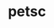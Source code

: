 ---
title: "petsc"
layout: cache
categories: [package, develop-2023-10-08]
meta: {"versions": ["3.20.0"], "compilers": ["cce@=15.0.1", "gcc@=11.4.0", "gcc@=7.3.1", "gcc@=9.4.0", "oneapi@=2023.2.1"], "oss": ["amzn2", "rhel8", "ubuntu20.04"], "platforms": ["linux"], "targets": ["aarch64", "neoverse_n1", "ppc64le", "x86_64_v3", "zen4"], "stacks": ["e4s", "e4s-arm", "e4s-cray-rhel", "e4s-oneapi", "e4s-power", "e4s-rocm-external", "radiuss-aws", "radiuss-aws-aarch64", "root"], "num_specs": 22, "num_specs_by_stack": {"radiuss-aws-aarch64": 2, "root": 22, "radiuss-aws": 1, "e4s-cray-rhel": 2, "e4s-arm": 4, "e4s-power": 2, "e4s": 8, "e4s-rocm-external": 2, "e4s-oneapi": 1}}
spec_details: [{"hash": "gszacrn3qler5zcf6mhhe55vr4lgzvr7", "compiler": "gcc@=7.3.1", "versions": ["3.20.0"], "os": "amzn2", "platform": "linux", "target": "aarch64", "variants": ["~X", "~batch", "build_system=generic", "~cgns", "clanguage=C", "~complex", "~cuda", "~debug", "+double", "~exodusii", "~fftw", "+fortran", "~giflib", "+hdf5", "~hpddm", "~hwloc", "+hypre", "~int64", "~jpeg", "~knl", "~kokkos", "~libpng", "~libyaml", "memalign=none", "~memkind", "+metis", "~mkl-pardiso", "~mmg", "~moab", "~mpfr", "+mpi", "~mumps", "~openmp", "~p4est", "~parmmg", "~ptscotch", "~random123", "~rocm", "~saws", "~scalapack", "+shared", "~strumpack", "~suite-sparse", "+superlu-dist", "~tetgen", "~trilinos", "~valgrind"], "stacks": ["radiuss-aws-aarch64", "root"], "size": "-", "tarball": "https://binaries.spack.io/releases/develop-2023-10-08/build_cache/linux-amzn2-aarch64/gcc-7.3.1/petsc-3.20.0/linux-amzn2-aarch64-gcc-7.3.1-petsc-3.20.0-gszacrn3qler5zcf6mhhe55vr4lgzvr7.spack"}, {"hash": "ayqimdkn6i5no7binvotto5hjbpas24g", "compiler": "gcc@=7.3.1", "versions": ["3.20.0"], "os": "amzn2", "platform": "linux", "target": "neoverse_n1", "variants": ["~X", "~batch", "build_system=generic", "~cgns", "clanguage=C", "~complex", "~cuda", "~debug", "+double", "~exodusii", "~fftw", "+fortran", "~giflib", "+hdf5", "~hpddm", "~hwloc", "+hypre", "~int64", "~jpeg", "~knl", "~kokkos", "~libpng", "~libyaml", "memalign=none", "~memkind", "+metis", "~mkl-pardiso", "~mmg", "~moab", "~mpfr", "+mpi", "~mumps", "~openmp", "~p4est", "~parmmg", "~ptscotch", "~random123", "~rocm", "~saws", "~scalapack", "+shared", "~strumpack", "~suite-sparse", "+superlu-dist", "~tetgen", "~trilinos", "~valgrind"], "stacks": ["radiuss-aws-aarch64", "root"], "size": "-", "tarball": "https://binaries.spack.io/releases/develop-2023-10-08/build_cache/linux-amzn2-neoverse_n1/gcc-7.3.1/petsc-3.20.0/linux-amzn2-neoverse_n1-gcc-7.3.1-petsc-3.20.0-ayqimdkn6i5no7binvotto5hjbpas24g.spack"}, {"hash": "oi3vilj27hwj4ggfmkedggyfdcyc6r7v", "compiler": "gcc@=7.3.1", "versions": ["3.20.0"], "os": "amzn2", "platform": "linux", "target": "x86_64_v3", "variants": ["~X", "~batch", "build_system=generic", "~cgns", "clanguage=C", "~complex", "~cuda", "~debug", "+double", "~exodusii", "~fftw", "+fortran", "~giflib", "+hdf5", "~hpddm", "~hwloc", "+hypre", "~int64", "~jpeg", "~knl", "~kokkos", "~libpng", "~libyaml", "memalign=none", "~memkind", "+metis", "~mkl-pardiso", "~mmg", "~moab", "~mpfr", "+mpi", "~mumps", "~openmp", "~p4est", "~parmmg", "~ptscotch", "~random123", "~rocm", "~saws", "~scalapack", "+shared", "~strumpack", "~suite-sparse", "+superlu-dist", "~tetgen", "~trilinos", "~valgrind"], "stacks": ["radiuss-aws", "root"], "size": "-", "tarball": "https://binaries.spack.io/releases/develop-2023-10-08/build_cache/linux-amzn2-x86_64_v3/gcc-7.3.1/petsc-3.20.0/linux-amzn2-x86_64_v3-gcc-7.3.1-petsc-3.20.0-oi3vilj27hwj4ggfmkedggyfdcyc6r7v.spack"}, {"hash": "47fx4gubiyz7vd42r6pfmj226nk7gazr", "compiler": "cce@=15.0.1", "versions": ["3.20.0"], "os": "rhel8", "platform": "linux", "target": "zen4", "variants": ["~X", "~batch", "build_system=generic", "~cgns", "clanguage=C", "~complex", "~cuda", "~debug", "+double", "~exodusii", "~fftw", "+fortran", "~giflib", "+hdf5", "~hpddm", "~hwloc", "+hypre", "~int64", "~jpeg", "~knl", "~kokkos", "~libpng", "~libyaml", "memalign=none", "~memkind", "+metis", "~mkl-pardiso", "~mmg", "~moab", "~mpfr", "+mpi", "~mumps", "~openmp", "~p4est", "~parmmg", "~ptscotch", "~random123", "~rocm", "~saws", "~scalapack", "+shared", "~strumpack", "~suite-sparse", "+superlu-dist", "~tetgen", "~trilinos", "~valgrind"], "stacks": ["e4s-cray-rhel", "root"], "size": "-", "tarball": "https://binaries.spack.io/releases/develop-2023-10-08/build_cache/linux-rhel8-zen4/cce-15.0.1/petsc-3.20.0/linux-rhel8-zen4-cce-15.0.1-petsc-3.20.0-47fx4gubiyz7vd42r6pfmj226nk7gazr.spack"}, {"hash": "xofezbgfhi22ke64mwsdeup77m34ewpl", "compiler": "cce@=15.0.1", "versions": ["3.20.0"], "os": "rhel8", "platform": "linux", "target": "zen4", "variants": ["~X", "~batch", "build_system=generic", "~cgns", "clanguage=C", "~complex", "~cuda", "~debug", "+double", "~exodusii", "~fftw", "+fortran", "~giflib", "+hdf5", "~hpddm", "~hwloc", "+hypre", "~int64", "~jpeg", "~knl", "~kokkos", "~libpng", "~libyaml", "memalign=none", "~memkind", "+metis", "~mkl-pardiso", "~mmg", "~moab", "~mpfr", "+mpi", "~mumps", "~openmp", "~p4est", "~parmmg", "~ptscotch", "~random123", "~rocm", "~saws", "~scalapack", "+shared", "~strumpack", "~suite-sparse", "+superlu-dist", "~tetgen", "~trilinos", "~valgrind"], "stacks": ["e4s-cray-rhel", "root"], "size": "-", "tarball": "https://binaries.spack.io/releases/develop-2023-10-08/build_cache/linux-rhel8-zen4/cce-15.0.1/petsc-3.20.0/linux-rhel8-zen4-cce-15.0.1-petsc-3.20.0-xofezbgfhi22ke64mwsdeup77m34ewpl.spack"}, {"hash": "akt5z4docrowdlvgvnjyrreqgg3i3jqm", "compiler": "gcc@=11.4.0", "versions": ["3.20.0"], "os": "ubuntu20.04", "platform": "linux", "target": "aarch64", "variants": ["~X", "~batch", "build_system=generic", "~cgns", "clanguage=C", "~complex", "~cuda", "~debug", "+double", "~exodusii", "~fftw", "+fortran", "~giflib", "+hdf5", "~hpddm", "~hwloc", "+hypre", "~int64", "~jpeg", "~knl", "~kokkos", "~libpng", "~libyaml", "memalign=none", "~memkind", "+metis", "~mkl-pardiso", "~mmg", "~moab", "~mpfr", "+mpi", "~mumps", "~openmp", "~p4est", "~parmmg", "~ptscotch", "~random123", "~rocm", "~saws", "~scalapack", "+shared", "~strumpack", "~suite-sparse", "+superlu-dist", "~tetgen", "~trilinos", "~valgrind"], "stacks": ["e4s-arm", "root"], "size": "-", "tarball": "https://binaries.spack.io/releases/develop-2023-10-08/build_cache/linux-ubuntu20.04-aarch64/gcc-11.4.0/petsc-3.20.0/linux-ubuntu20.04-aarch64-gcc-11.4.0-petsc-3.20.0-akt5z4docrowdlvgvnjyrreqgg3i3jqm.spack"}, {"hash": "3gpeo4mxf2xu4dind5zcspmpxztqma6k", "compiler": "gcc@=11.4.0", "versions": ["3.20.0"], "os": "ubuntu20.04", "platform": "linux", "target": "aarch64", "variants": ["~X", "~batch", "build_system=generic", "~cgns", "clanguage=C", "~complex", "+cuda", "cuda_arch=75", "~debug", "+double", "~exodusii", "~fftw", "+fortran", "~giflib", "+hdf5", "~hpddm", "~hwloc", "+hypre", "~int64", "~jpeg", "~knl", "~kokkos", "~libpng", "~libyaml", "memalign=none", "~memkind", "+metis", "~mkl-pardiso", "~mmg", "~moab", "~mpfr", "+mpi", "~mumps", "~openmp", "~p4est", "~parmmg", "~ptscotch", "~random123", "~rocm", "~saws", "~scalapack", "+shared", "~strumpack", "~suite-sparse", "+superlu-dist", "~tetgen", "~trilinos", "~valgrind"], "stacks": ["e4s-arm", "root"], "size": "-", "tarball": "https://binaries.spack.io/releases/develop-2023-10-08/build_cache/linux-ubuntu20.04-aarch64/gcc-11.4.0/petsc-3.20.0/linux-ubuntu20.04-aarch64-gcc-11.4.0-petsc-3.20.0-3gpeo4mxf2xu4dind5zcspmpxztqma6k.spack"}, {"hash": "iwbkqytrivyhkfqt57nqbrq2krj7dshw", "compiler": "gcc@=11.4.0", "versions": ["3.20.0"], "os": "ubuntu20.04", "platform": "linux", "target": "aarch64", "variants": ["~X", "~batch", "build_system=generic", "~cgns", "clanguage=C", "~complex", "+cuda", "cuda_arch=80", "~debug", "+double", "~exodusii", "~fftw", "+fortran", "~giflib", "+hdf5", "~hpddm", "~hwloc", "+hypre", "~int64", "~jpeg", "~knl", "~kokkos", "~libpng", "~libyaml", "memalign=none", "~memkind", "+metis", "~mkl-pardiso", "~mmg", "~moab", "~mpfr", "+mpi", "~mumps", "~openmp", "~p4est", "~parmmg", "~ptscotch", "~random123", "~rocm", "~saws", "~scalapack", "+shared", "~strumpack", "~suite-sparse", "+superlu-dist", "~tetgen", "~trilinos", "~valgrind"], "stacks": ["e4s-arm", "root"], "size": "-", "tarball": "https://binaries.spack.io/releases/develop-2023-10-08/build_cache/linux-ubuntu20.04-aarch64/gcc-11.4.0/petsc-3.20.0/linux-ubuntu20.04-aarch64-gcc-11.4.0-petsc-3.20.0-iwbkqytrivyhkfqt57nqbrq2krj7dshw.spack"}, {"hash": "fqjb4ublxmf32vfyseeiumwkouy2hqfi", "compiler": "gcc@=11.4.0", "versions": ["3.20.0"], "os": "ubuntu20.04", "platform": "linux", "target": "aarch64", "variants": ["~X", "~batch", "build_system=generic", "~cgns", "clanguage=C", "~complex", "+cuda", "cuda_arch=90", "~debug", "+double", "~exodusii", "~fftw", "+fortran", "~giflib", "+hdf5", "~hpddm", "~hwloc", "+hypre", "~int64", "~jpeg", "~knl", "~kokkos", "~libpng", "~libyaml", "memalign=none", "~memkind", "+metis", "~mkl-pardiso", "~mmg", "~moab", "~mpfr", "+mpi", "~mumps", "~openmp", "~p4est", "~parmmg", "~ptscotch", "~random123", "~rocm", "~saws", "~scalapack", "+shared", "~strumpack", "~suite-sparse", "+superlu-dist", "~tetgen", "~trilinos", "~valgrind"], "stacks": ["e4s-arm", "root"], "size": "-", "tarball": "https://binaries.spack.io/releases/develop-2023-10-08/build_cache/linux-ubuntu20.04-aarch64/gcc-11.4.0/petsc-3.20.0/linux-ubuntu20.04-aarch64-gcc-11.4.0-petsc-3.20.0-fqjb4ublxmf32vfyseeiumwkouy2hqfi.spack"}, {"hash": "agqwyuva6bb67mtntglvfvgk4o4iayhg", "compiler": "gcc@=9.4.0", "versions": ["3.20.0"], "os": "ubuntu20.04", "platform": "linux", "target": "ppc64le", "variants": ["~X", "~batch", "build_system=generic", "~cgns", "clanguage=C", "~complex", "~cuda", "~debug", "+double", "~exodusii", "~fftw", "+fortran", "~giflib", "+hdf5", "~hpddm", "~hwloc", "+hypre", "~int64", "~jpeg", "~knl", "~kokkos", "~libpng", "~libyaml", "memalign=none", "~memkind", "+metis", "~mkl-pardiso", "~mmg", "~moab", "~mpfr", "+mpi", "~mumps", "~openmp", "~p4est", "~parmmg", "~ptscotch", "~random123", "~rocm", "~saws", "~scalapack", "+shared", "~strumpack", "~suite-sparse", "+superlu-dist", "~tetgen", "~trilinos", "~valgrind"], "stacks": ["root", "e4s-power"], "size": "-", "tarball": "https://binaries.spack.io/releases/develop-2023-10-08/build_cache/linux-ubuntu20.04-ppc64le/gcc-9.4.0/petsc-3.20.0/linux-ubuntu20.04-ppc64le-gcc-9.4.0-petsc-3.20.0-agqwyuva6bb67mtntglvfvgk4o4iayhg.spack"}, {"hash": "hahyw2y5i4ytyhrcib3m3g3d5id352gp", "compiler": "gcc@=9.4.0", "versions": ["3.20.0"], "os": "ubuntu20.04", "platform": "linux", "target": "ppc64le", "variants": ["~X", "~batch", "build_system=generic", "~cgns", "clanguage=C", "~complex", "+cuda", "cuda_arch=70", "~debug", "+double", "~exodusii", "~fftw", "+fortran", "~giflib", "+hdf5", "~hpddm", "~hwloc", "+hypre", "~int64", "~jpeg", "~knl", "~kokkos", "~libpng", "~libyaml", "memalign=none", "~memkind", "+metis", "~mkl-pardiso", "~mmg", "~moab", "~mpfr", "+mpi", "~mumps", "~openmp", "~p4est", "~parmmg", "~ptscotch", "~random123", "~rocm", "~saws", "~scalapack", "+shared", "~strumpack", "~suite-sparse", "+superlu-dist", "~tetgen", "~trilinos", "~valgrind"], "stacks": ["root", "e4s-power"], "size": "-", "tarball": "https://binaries.spack.io/releases/develop-2023-10-08/build_cache/linux-ubuntu20.04-ppc64le/gcc-9.4.0/petsc-3.20.0/linux-ubuntu20.04-ppc64le-gcc-9.4.0-petsc-3.20.0-hahyw2y5i4ytyhrcib3m3g3d5id352gp.spack"}, {"hash": "lutwvxgtr25mvcd2wtgzoe6zftm3vf5m", "compiler": "gcc@=11.4.0", "versions": ["3.20.0"], "os": "ubuntu20.04", "platform": "linux", "target": "x86_64_v3", "variants": ["~X", "~batch", "build_system=generic", "~cgns", "clanguage=C", "~complex", "~cuda", "~debug", "+double", "~exodusii", "~fftw", "+fortran", "~giflib", "+hdf5", "~hpddm", "~hwloc", "+hypre", "~int64", "~jpeg", "~knl", "~kokkos", "~libpng", "~libyaml", "memalign=none", "~memkind", "+metis", "~mkl-pardiso", "~mmg", "~moab", "~mpfr", "+mpi", "~mumps", "~openmp", "~p4est", "~parmmg", "~ptscotch", "~random123", "~rocm", "~saws", "~scalapack", "+shared", "~strumpack", "~suite-sparse", "+superlu-dist", "~tetgen", "~trilinos", "~valgrind"], "stacks": ["e4s", "root"], "size": "-", "tarball": "https://binaries.spack.io/releases/develop-2023-10-08/build_cache/linux-ubuntu20.04-x86_64_v3/gcc-11.4.0/petsc-3.20.0/linux-ubuntu20.04-x86_64_v3-gcc-11.4.0-petsc-3.20.0-lutwvxgtr25mvcd2wtgzoe6zftm3vf5m.spack"}, {"hash": "wk5pysxamcwie3uharogvr7dlhhgvisu", "compiler": "gcc@=11.4.0", "versions": ["3.20.0"], "os": "ubuntu20.04", "platform": "linux", "target": "x86_64_v3", "variants": ["~X", "~batch", "build_system=generic", "~cgns", "clanguage=C", "~complex", "~cuda", "~debug", "+double", "~exodusii", "~fftw", "+fortran", "~giflib", "+hdf5", "~hpddm", "~hwloc", "+hypre", "~int64", "~jpeg", "~knl", "~kokkos", "~libpng", "~libyaml", "memalign=none", "~memkind", "+metis", "~mkl-pardiso", "~mmg", "~moab", "~mpfr", "+mpi", "~mumps", "~openmp", "~p4est", "~parmmg", "~ptscotch", "~random123", "~rocm", "~saws", "~scalapack", "+shared", "~strumpack", "~suite-sparse", "+superlu-dist", "~tetgen", "~trilinos", "~valgrind"], "stacks": ["e4s", "root"], "size": "-", "tarball": "https://binaries.spack.io/releases/develop-2023-10-08/build_cache/linux-ubuntu20.04-x86_64_v3/gcc-11.4.0/petsc-3.20.0/linux-ubuntu20.04-x86_64_v3-gcc-11.4.0-petsc-3.20.0-wk5pysxamcwie3uharogvr7dlhhgvisu.spack"}, {"hash": "zvzlmt2i5nfzaedwb43xxbwc4kg6b5mo", "compiler": "gcc@=11.4.0", "versions": ["3.20.0"], "os": "ubuntu20.04", "platform": "linux", "target": "x86_64_v3", "variants": ["~X", "amdgpu_target=gfx908", "~batch", "build_system=generic", "~cgns", "clanguage=C", "~complex", "~cuda", "~debug", "+double", "~exodusii", "~fftw", "+fortran", "~giflib", "+hdf5", "~hpddm", "~hwloc", "+hypre", "~int64", "~jpeg", "~knl", "~kokkos", "~libpng", "~libyaml", "memalign=none", "~memkind", "+metis", "~mkl-pardiso", "~mmg", "~moab", "~mpfr", "+mpi", "~mumps", "~openmp", "~p4est", "~parmmg", "~ptscotch", "~random123", "+rocm", "~saws", "~scalapack", "+shared", "~strumpack", "~suite-sparse", "+superlu-dist", "~tetgen", "~trilinos", "~valgrind"], "stacks": ["e4s", "root"], "size": "-", "tarball": "https://binaries.spack.io/releases/develop-2023-10-08/build_cache/linux-ubuntu20.04-x86_64_v3/gcc-11.4.0/petsc-3.20.0/linux-ubuntu20.04-x86_64_v3-gcc-11.4.0-petsc-3.20.0-zvzlmt2i5nfzaedwb43xxbwc4kg6b5mo.spack"}, {"hash": "yjelvxsfp7itdmpiza67m6kkeicn2uus", "compiler": "gcc@=11.4.0", "versions": ["3.20.0"], "os": "ubuntu20.04", "platform": "linux", "target": "x86_64_v3", "variants": ["~X", "amdgpu_target=gfx90a", "~batch", "build_system=generic", "~cgns", "clanguage=C", "~complex", "~cuda", "~debug", "+double", "~exodusii", "~fftw", "+fortran", "~giflib", "+hdf5", "~hpddm", "~hwloc", "+hypre", "~int64", "~jpeg", "~knl", "~kokkos", "~libpng", "~libyaml", "memalign=none", "~memkind", "+metis", "~mkl-pardiso", "~mmg", "~moab", "~mpfr", "+mpi", "~mumps", "~openmp", "~p4est", "~parmmg", "~ptscotch", "~random123", "+rocm", "~saws", "~scalapack", "+shared", "~strumpack", "~suite-sparse", "+superlu-dist", "~tetgen", "~trilinos", "~valgrind"], "stacks": ["e4s-rocm-external", "root"], "size": "-", "tarball": "https://binaries.spack.io/releases/develop-2023-10-08/build_cache/linux-ubuntu20.04-x86_64_v3/gcc-11.4.0/petsc-3.20.0/linux-ubuntu20.04-x86_64_v3-gcc-11.4.0-petsc-3.20.0-yjelvxsfp7itdmpiza67m6kkeicn2uus.spack"}, {"hash": "eipxfzrig7j2mrrhhydzaxgxxjsltfdv", "compiler": "gcc@=11.4.0", "versions": ["3.20.0"], "os": "ubuntu20.04", "platform": "linux", "target": "x86_64_v3", "variants": ["~X", "~batch", "build_system=generic", "~cgns", "clanguage=C", "~complex", "+cuda", "cuda_arch=90", "~debug", "+double", "~exodusii", "~fftw", "+fortran", "~giflib", "+hdf5", "~hpddm", "~hwloc", "+hypre", "~int64", "~jpeg", "~knl", "~kokkos", "~libpng", "~libyaml", "memalign=none", "~memkind", "+metis", "~mkl-pardiso", "~mmg", "~moab", "~mpfr", "+mpi", "~mumps", "~openmp", "~p4est", "~parmmg", "~ptscotch", "~random123", "~rocm", "~saws", "~scalapack", "+shared", "~strumpack", "~suite-sparse", "+superlu-dist", "~tetgen", "~trilinos", "~valgrind"], "stacks": ["e4s", "root"], "size": "-", "tarball": "https://binaries.spack.io/releases/develop-2023-10-08/build_cache/linux-ubuntu20.04-x86_64_v3/gcc-11.4.0/petsc-3.20.0/linux-ubuntu20.04-x86_64_v3-gcc-11.4.0-petsc-3.20.0-eipxfzrig7j2mrrhhydzaxgxxjsltfdv.spack"}, {"hash": "b4acofxh6llybxv7nsjwrfqhvvfpvrd3", "compiler": "gcc@=11.4.0", "versions": ["3.20.0"], "os": "ubuntu20.04", "platform": "linux", "target": "x86_64_v3", "variants": ["~X", "amdgpu_target=gfx908", "~batch", "build_system=generic", "~cgns", "clanguage=C", "~complex", "~cuda", "~debug", "+double", "~exodusii", "~fftw", "+fortran", "~giflib", "+hdf5", "~hpddm", "~hwloc", "+hypre", "~int64", "~jpeg", "~knl", "~kokkos", "~libpng", "~libyaml", "memalign=none", "~memkind", "+metis", "~mkl-pardiso", "~mmg", "~moab", "~mpfr", "+mpi", "~mumps", "~openmp", "~p4est", "~parmmg", "~ptscotch", "~random123", "+rocm", "~saws", "~scalapack", "+shared", "~strumpack", "~suite-sparse", "+superlu-dist", "~tetgen", "~trilinos", "~valgrind"], "stacks": ["e4s-rocm-external", "root"], "size": "-", "tarball": "https://binaries.spack.io/releases/develop-2023-10-08/build_cache/linux-ubuntu20.04-x86_64_v3/gcc-11.4.0/petsc-3.20.0/linux-ubuntu20.04-x86_64_v3-gcc-11.4.0-petsc-3.20.0-b4acofxh6llybxv7nsjwrfqhvvfpvrd3.spack"}, {"hash": "tza3u6szrfzct4rf4nzs5weve3z4qj7w", "compiler": "gcc@=11.4.0", "versions": ["3.20.0"], "os": "ubuntu20.04", "platform": "linux", "target": "x86_64_v3", "variants": ["~X", "~batch", "build_system=generic", "~cgns", "clanguage=C", "~complex", "+cuda", "cuda_arch=none", "~debug", "+double", "~exodusii", "~fftw", "+fortran", "~giflib", "+hdf5", "~hpddm", "~hwloc", "+hypre", "~int64", "~jpeg", "~knl", "~kokkos", "~libpng", "~libyaml", "memalign=none", "~memkind", "+metis", "~mkl-pardiso", "~mmg", "~moab", "~mpfr", "+mpi", "~mumps", "~openmp", "~p4est", "~parmmg", "~ptscotch", "~random123", "~rocm", "~saws", "~scalapack", "+shared", "~strumpack", "~suite-sparse", "+superlu-dist", "~tetgen", "~trilinos", "~valgrind"], "stacks": ["e4s", "root"], "size": "-", "tarball": "https://binaries.spack.io/releases/develop-2023-10-08/build_cache/linux-ubuntu20.04-x86_64_v3/gcc-11.4.0/petsc-3.20.0/linux-ubuntu20.04-x86_64_v3-gcc-11.4.0-petsc-3.20.0-tza3u6szrfzct4rf4nzs5weve3z4qj7w.spack"}, {"hash": "ohivanlpdneczuhgnuvhqk64pfosp47d", "compiler": "gcc@=11.4.0", "versions": ["3.20.0"], "os": "ubuntu20.04", "platform": "linux", "target": "x86_64_v3", "variants": ["~X", "~batch", "build_system=generic", "~cgns", "clanguage=C", "~complex", "+cuda", "cuda_arch=none", "~debug", "+double", "~exodusii", "~fftw", "+fortran", "~giflib", "+hdf5", "~hpddm", "~hwloc", "+hypre", "~int64", "~jpeg", "~knl", "~kokkos", "~libpng", "~libyaml", "memalign=none", "~memkind", "+metis", "~mkl-pardiso", "~mmg", "~moab", "~mpfr", "+mpi", "~mumps", "~openmp", "~p4est", "~parmmg", "~ptscotch", "~random123", "~rocm", "~saws", "~scalapack", "+shared", "~strumpack", "~suite-sparse", "+superlu-dist", "~tetgen", "~trilinos", "~valgrind"], "stacks": ["e4s", "root"], "size": "-", "tarball": "https://binaries.spack.io/releases/develop-2023-10-08/build_cache/linux-ubuntu20.04-x86_64_v3/gcc-11.4.0/petsc-3.20.0/linux-ubuntu20.04-x86_64_v3-gcc-11.4.0-petsc-3.20.0-ohivanlpdneczuhgnuvhqk64pfosp47d.spack"}, {"hash": "tg7jzz7voc3hc7smkpvtmhiq74zkjpvo", "compiler": "gcc@=11.4.0", "versions": ["3.20.0"], "os": "ubuntu20.04", "platform": "linux", "target": "x86_64_v3", "variants": ["~X", "~batch", "build_system=generic", "~cgns", "clanguage=C", "~complex", "+cuda", "cuda_arch=80", "~debug", "+double", "~exodusii", "~fftw", "+fortran", "~giflib", "+hdf5", "~hpddm", "~hwloc", "+hypre", "~int64", "~jpeg", "~knl", "~kokkos", "~libpng", "~libyaml", "memalign=none", "~memkind", "+metis", "~mkl-pardiso", "~mmg", "~moab", "~mpfr", "+mpi", "~mumps", "~openmp", "~p4est", "~parmmg", "~ptscotch", "~random123", "~rocm", "~saws", "~scalapack", "+shared", "~strumpack", "~suite-sparse", "+superlu-dist", "~tetgen", "~trilinos", "~valgrind"], "stacks": ["e4s", "root"], "size": "-", "tarball": "https://binaries.spack.io/releases/develop-2023-10-08/build_cache/linux-ubuntu20.04-x86_64_v3/gcc-11.4.0/petsc-3.20.0/linux-ubuntu20.04-x86_64_v3-gcc-11.4.0-petsc-3.20.0-tg7jzz7voc3hc7smkpvtmhiq74zkjpvo.spack"}, {"hash": "h6ml64lenuiairnaj7xikcxrnv2lzehg", "compiler": "gcc@=11.4.0", "versions": ["3.20.0"], "os": "ubuntu20.04", "platform": "linux", "target": "x86_64_v3", "variants": ["~X", "amdgpu_target=gfx90a", "~batch", "build_system=generic", "~cgns", "clanguage=C", "~complex", "~cuda", "~debug", "+double", "~exodusii", "~fftw", "+fortran", "~giflib", "+hdf5", "~hpddm", "~hwloc", "+hypre", "~int64", "~jpeg", "~knl", "~kokkos", "~libpng", "~libyaml", "memalign=none", "~memkind", "+metis", "~mkl-pardiso", "~mmg", "~moab", "~mpfr", "+mpi", "~mumps", "~openmp", "~p4est", "~parmmg", "~ptscotch", "~random123", "+rocm", "~saws", "~scalapack", "+shared", "~strumpack", "~suite-sparse", "+superlu-dist", "~tetgen", "~trilinos", "~valgrind"], "stacks": ["e4s", "root"], "size": "-", "tarball": "https://binaries.spack.io/releases/develop-2023-10-08/build_cache/linux-ubuntu20.04-x86_64_v3/gcc-11.4.0/petsc-3.20.0/linux-ubuntu20.04-x86_64_v3-gcc-11.4.0-petsc-3.20.0-h6ml64lenuiairnaj7xikcxrnv2lzehg.spack"}, {"hash": "rxt6znum6cyrb46mudqt6dmbjc6dtbnf", "compiler": "oneapi@=2023.2.1", "versions": ["3.20.0"], "os": "ubuntu20.04", "platform": "linux", "target": "x86_64_v3", "variants": ["~X", "~batch", "build_system=generic", "~cgns", "clanguage=C", "~complex", "~cuda", "~debug", "+double", "~exodusii", "~fftw", "+fortran", "~giflib", "+hdf5", "~hpddm", "~hwloc", "+hypre", "~int64", "~jpeg", "~knl", "~kokkos", "~libpng", "~libyaml", "memalign=none", "~memkind", "+metis", "~mkl-pardiso", "~mmg", "~moab", "~mpfr", "+mpi", "~mumps", "~openmp", "~p4est", "~parmmg", "~ptscotch", "~random123", "~rocm", "~saws", "~scalapack", "+shared", "~strumpack", "~suite-sparse", "+superlu-dist", "~tetgen", "~trilinos", "~valgrind"], "stacks": ["e4s-oneapi", "root"], "size": "-", "tarball": "https://binaries.spack.io/releases/develop-2023-10-08/build_cache/linux-ubuntu20.04-x86_64_v3/oneapi-2023.2.1/petsc-3.20.0/linux-ubuntu20.04-x86_64_v3-oneapi-2023.2.1-petsc-3.20.0-rxt6znum6cyrb46mudqt6dmbjc6dtbnf.spack"}]
---